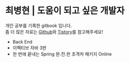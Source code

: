 # 최병현 | 도움이 되고 싶은 개발자

개인 공부를 기록한 gitbook 입니다.  
좀 더 많은 자료는 [Github](https://github.com/Hyune-c)와 [Tistory](https://hyune-c.tistory.com/)를 참고해주세요!


* Back End
* 이펙티브 자바 3판
* 한 번에 끝내는 Spring 완.전.판 초격차 패키지 Online
